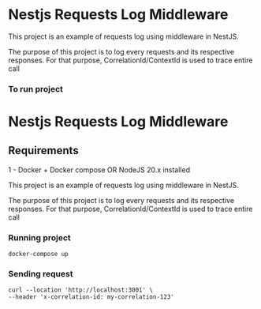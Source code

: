
# Nestjs Requests Log Middleware

This project is an example of requests log using middleware in NestJS.

The purpose of this project is to log every requests and its respective responses. For that purpose, CorrelationId/ContextId is used to trace entire call

### To run project
# Nestjs Requests Log Middleware

## Requirements
1 - Docker + Docker compose OR NodeJS 20.x installed

This project is an example of requests log using middleware in NestJS.

The purpose of this project is to log every requests and its respective responses. For that purpose, CorrelationId/ContextId is used to trace entire call

### Running project
```
docker-compose up
```

### Sending request
```
curl --location 'http://localhost:3001' \
--header 'x-correlation-id: my-correlation-123'
```